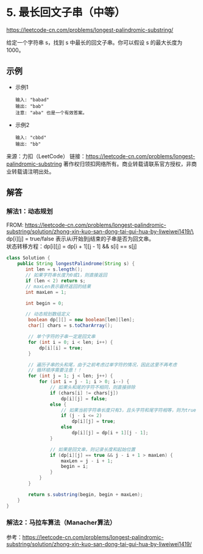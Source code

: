# 5. 最长回文子串（中等）
https://leetcode-cn.com/problems/longest-palindromic-substring/

给定一个字符串 s，找到 s 中最长的回文子串。你可以假设 s 的最大长度为 1000。

## 示例
* 示例1
    ```
    输入: "babad"
    输出: "bab"
    注意: "aba" 也是一个有效答案。
    ```
* 示例2
    ```
    输入: "cbbd"
    输出: "bb"
    ```

来源：力扣（LeetCode）
链接：https://leetcode-cn.com/problems/longest-palindromic-substring
著作权归领扣网络所有。商业转载请联系官方授权，非商业转载请注明出处。

## 解答
### 解法1：动态规划
FROM: https://leetcode-cn.com/problems/longest-palindromic-substring/solution/zhong-xin-kuo-san-dong-tai-gui-hua-by-liweiwei1419/\
dp[i][j] = true/false 表示从i开始到j结束的子串是否为回文串。\
状态转移方程：dp[i][j] = dp[i + 1][j - 1] && s[i] == s[j]
```java
class Solution {
    public String longestPalindrome(String s) {
       int len = s.length();
       // 如果字符串长度为0或1，则直接返回
       if (len < 2) return s;
       // maxLen表示最终返回的结果
       int maxLen = 1;

       int begin = 0;

       // 动态规划数组定义
        boolean dp[][] = new boolean[len][len];
        char[] chars = s.toCharArray();

        // 单个字符的子串一定是回文串
        for (int i = 0; i < len; i++) {
            dp[i][i] = true;
        }

        // 遍历子串的头和尾，由于之前考虑过单字符的情况，因此这里不再考虑
        // 循环顺序需要注意！！
        for (int j = 1; j < len; j++) {
            for (int i = j - 1; i > 0; i--) {
                // 如果头和尾的字符不相同，则直接排除
                if (chars[i] != chars[j])
                    dp[i][j] = false;
                else {
                    // 如果当前字符串长度只有3，且头字符和尾字符相等，则为true
                    if (j - i <= 2)
                        dp[i][j] = true;
                    else
                        dp[i][j] = dp[i + 1][j - 1];
                }

                // 如果是回文串，则记录长度和起始位置
                if (dp[i][j] == true && j - i + 1 > maxLen) {
                    maxLen = j - i + 1;
                    begin = i;
                }
            }
        }

        return s.substring(begin, begin + maxLen);
    }
}
```
### 解法2：马拉车算法（Manacher算法）
参考：https://leetcode-cn.com/problems/longest-palindromic-substring/solution/zhong-xin-kuo-san-dong-tai-gui-hua-by-liweiwei1419/